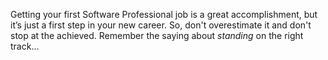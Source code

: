 Getting your first Software Professional job is a great accomplishment, but it’s just a first step in your new career. So, don't overestimate it and don't stop at the achieved. Remember the saying about *standing* on the right track...